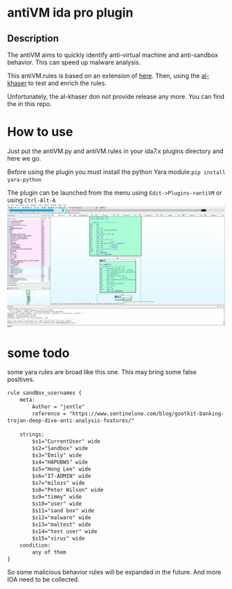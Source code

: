 # antiVM  ida pro plugin

## Description
The antiVM aims to quickly identify anti-virtual machine and anti-sandbox behavior. This can speed up malware analysis.

This antiVM.rules is based on an extension of [here](https://github.com/Yara-Rules). Then, using the [al-khaser](https://github.com/LordNoteworthy/al-khaser) to test and enrich the rules.

Unfortunately, the al-khaser don not provide release any more. You can find the in this repo.

# How to use

Just put the antiVM.py and antiVM.rules in your ida7.x  plugins directory and here we go.

Before using the plugin you must install the python Yara module:`pip install yara-python`

The plugin can be launched from the menu using `Edit->Plugins->antiVM` or using `Ctrl-Alt-A` 
![show](https://github.com/Hipepper/antiVM/raw/main/png/show.gif)

# some todo 

some yara rules are broad like this one. This may bring some false positives.
```
rule sandBox_usernames {
    meta:
        Author = "jentle"
        reference = "https://www.sentinelone.com/blog/gootkit-banking-trojan-deep-dive-anti-analysis-features/"

    strings:
        $s1="CurrentUser" wide
		$s2="Sandbox" wide
		$s3="Emily" wide
		$s4="HAPUBWS" wide
		$s5="Hong Lee" wide
		$s6="IT-ADMIN" wide
		$s7="milozs" wide
		$s8="Peter Wilson" wide
		$s9="timmy" wide
		$s10="user" wide
		$s11="sand box" wide
		$s12="malware" wide
		$s13="maltest" wide
		$s14="test user" wide
		$s15="virus" wide
    condition:
        any of them
}
```

So some malicious behavior rules will be expanded in the future. And more IOA need to be collected.
